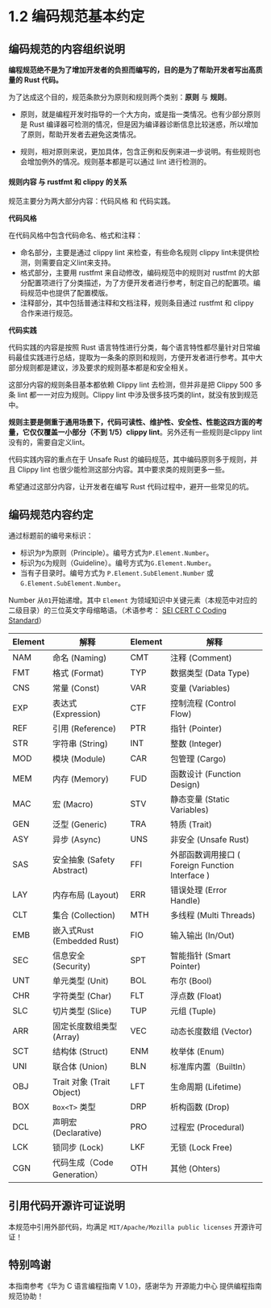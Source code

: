 # 1.2 编码规范基本约定

## 编码规范的内容组织说明

**编程规范绝不是为了增加开发者的负担而编写的，目的是为了帮助开发者写出高质量的 Rust 代码。**

为了达成这个目的，规范条款分为原则和规则两个类别：**原则** 与 **规则**。

- 原则，就是编程开发时指导的一个大方向，或是指一类情况。也有少部分原则是 Rust 编译器可检测的情况，但是因为编译器诊断信息比较迷惑，所以增加了原则，帮助开发者去避免这类情况。

- 规则，相对原则来说，更加具体，包含正例和反例来进一步说明。有些规则也会增加例外的情况。规则基本都是可以通过 lint 进行检测的。


#### 规则内容 与 rustfmt 和 clippy 的关系

规范主要分为两大部分内容：代码风格 和 代码实践。

**代码风格**

在代码风格中包含代码命名、格式和注释：

- 命名部分，主要是通过 clippy lint 来检查，有些命名规则 clippy lint未提供检测，则需要自定义lint来支持。
- 格式部分，主要用 rustfmt 来自动修改，编码规范中的规则对 rustfmt 的大部分配置项进行了分类描述，为了方便开发者进行参考，制定自己的配置项。编码规范中也提供了配置模版。
- 注释部分，其中包括普通注释和文档注释，规则条目通过 rustfmt 和 clippy 合作来进行规范。

**代码实践**

代码实践的内容是按照 Rust 语言特性进行分类，每个语言特性都尽量针对日常编码最佳实践进行总结，提取为一条条的原则和规则，方便开发者进行参考。其中大部分规则都是建议，涉及要求的规则基本都是和安全相关。

这部分内容的规则条目基本都依赖 Clippy lint 去检测，但并非是把 Clippy 500 多条 lint 都一一对应为规则。Clippy lint 中涉及很多技巧类的lint，就没有放到规范中。

**规则主要是侧重于通用场景下，代码可读性、维护性、安全性、性能这四方面的考量，它仅仅覆盖一小部分（不到 1/5）clippy lint**。另外还有一些规则是clippy lint没有的，需要自定义lint。

代码实践内容的重点在于 Unsafe Rust 的编码规范，其中编码原则多于规则，并且 Clippy lint 也很少能检测这部分内容。其中要求类的规则更多一些。

希望通过这部分内容，让开发者在编写 Rust 代码过程中，避开一些常见的坑。


## 编码规范内容约定

通过标题前的编号来标识：

- 标识为`P`为原则（Principle）。编号方式为`P.Element.Number`。
- 标识为`G`为规则（Guideline）。编号方式为`G.Element.Number`。
- 当有子目录时。编号方式为 `P.Element.SubElement.Number` 或 `G.Element.SubElement.Number`。

Number 从`01`开始递增。其中 `Element` 为领域知识中关键元素（本规范中对应的二级目录）的三位英文字母缩略语。（术语参考： [SEI CERT C Coding Standard](https://wiki.sei.cmu.edu/confluence/display/c/SEI+CERT+C+Coding+Standard)）


| Element | 解释   | Element | 解释     |
| ------- | ------ | ------- | -------- |
| NAM     | 命名 (Naming)   | CMT     | 注释 (Comment)    |
| FMT     | 格式 (Format)  | TYP     | 数据类型 (Data Type) |
| CNS     | 常量 (Const)   | VAR     | 变量  (Variables)   |
| EXP     | 表达式 (Expression) | CTF     | 控制流程 (Control Flow) |
| REF     | 引用 (Reference)  | PTR     | 指针  (Pointer)   |
| STR     | 字符串 (String) | INT     | 整数 (Integer)    |
| MOD     | 模块  (Module) | CAR     | 包管理  (Cargo) |
| MEM     | 内存 (Memory)  | FUD     | 函数设计 (Function Design) |
| MAC     | 宏  (Macro) | STV     | 静态变量 (Static Variables) |
| GEN    | 泛型 (Generic)  | TRA     | 特质 (Trait) |
| ASY    | 异步 (Async)  | UNS | 非安全 (Unsafe Rust) |
| SAS | 安全抽象 (Safety Abstract) | FFI | 外部函数调用接口 ( Foreign Function Interface ) |
| LAY | 内存布局 (Layout) | ERR | 错误处理 (Error Handle) |
| CLT | 集合  (Collection)  | MTH | 多线程 (Multi Threads) |
| EMB | 嵌入式Rust (Embedded Rust) | FIO      | 输入输出 (In/Out)     |
| SEC | 信息安全 (Security) | SPT | 智能指针 (Smart Pointer) |
| UNT | 单元类型 (Unit) | BOL | 布尔 (Bool) |  
| CHR | 字符类型 (Char) |  FLT | 浮点数 (Float) |  
| SLC | 切片类型 (Slice) |  TUP | 元组 (Tuple) |  
| ARR | 固定长度数组类型 (Array) |  VEC  | 动态长度数组 (Vector)  |  
| SCT | 结构体 (Struct) |  ENM  | 枚举体 (Enum)  |  
| UNI|  联合体 (Union) |   BLN | 标准库内置（BuiltIn）  |  
| OBJ | Trait 对象 (Trait Object)| LFT| 生命周期 (Lifetime) |  
| BOX | `Box<T>` 类型 | DRP  |  析构函数 (Drop) |  
| DCL | 声明宏 (Declarative)  | PRO  |  过程宏 (Procedural) |  
| LCK | 锁同步 (Lock)  | LKF |  无锁 (Lock Free) |  
| CGN | 代码生成（Code Generation）  | OTH | 其他 (Ohters) |  


## 引用代码开源许可证说明

本规范中引用外部代码，均满足 `MIT/Apache/Mozilla public licenses` 开源许可证！

## 特别鸣谢

本指南参考《华为 C 语言编程指南 V 1.0》，感谢华为 开源能力中心 提供编程指南规范协助！



